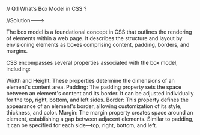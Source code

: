 // Q.1 What’s Box Model in CSS ? 

//Solution--->

The box model is a foundational concept in CSS that outlines the rendering of elements within a web page. It describes the structure and layout by envisioning elements as boxes comprising content, padding, borders, and margins.

CSS encompasses several properties associated with the box model, including:

Width and Height: These properties determine the dimensions of an element's content area.
Padding: The padding property sets the space between an element's content and its border. It can be adjusted individually for the top, right, bottom, and left sides.
Border: This property defines the appearance of an element's border, allowing customization of its style, thickness, and color.
Margin: The margin property creates space around an element, establishing a gap between adjacent elements. Similar to padding, it can be specified for each side—top, right, bottom, and left.
